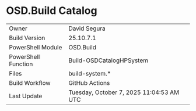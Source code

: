﻿# OSD.Build Catalog

| | |
|-|-|
| Owner | David Segura |
| Build Version | 25.10.7.1 |
| PowerShell Module | OSD.Build |
| PowerShell Function | Build-OSDCatalogHPSystem |
| Files | build-system.* |
| Build Workflow | GitHub Actions |
| Last Update | Tuesday, October 7, 2025 11:04:53 AM UTC |
